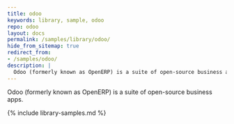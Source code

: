 ```yaml
---
title: odoo
keywords: library, sample, odoo
repo: odoo
layout: docs
permalink: /samples/library/odoo/
hide_from_sitemap: true
redirect_from:
- /samples/odoo/
description: |
  Odoo (formerly known as OpenERP) is a suite of open-source business apps.
---
```


Odoo (formerly known as OpenERP) is a suite of open-source business apps.


{% include library-samples.md %}
